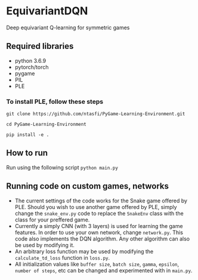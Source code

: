 # EquivariantDQN
Deep equivariant Q-learning for symmetric games

## Required libraries
- python 3.6.9
- pytorch/torch
- pygame
- PIL
- PLE 

### To install PLE, follow these steps
```
git clone https://github.com/ntasfi/PyGame-Learning-Environment.git

cd PyGame-Learning-Environment

pip install -e .
```

## How to run
Run using the following script
```python main.py```


## Running code on custom games, networks 

- The current settings of the code works for the Snake game offered by PLE. Should you wish to use another game offered by PLE, simply change the `snake_env.py` code to replace the `SnakeEnv` class with the class for your preffered game. 
- Currently a simply CNN (with 3 layers) is used for learning the game features. In order to use your own network, change `network.py`. This code also implements the DQN algorithm. Any other algorithm can also be used by modifying it. 
- An arbitrary loss function may be used by modifying the `calculate_td_loss` function in `loss.py`.
- All initialization values like `buffer size`, `batch size`, `gamma`, 	`epsilon`, `number of steps`, etc can be changed and experimented with in `main.py`.  


